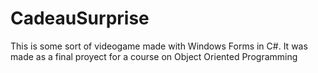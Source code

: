 # CadeauSurprise

This is some sort of videogame made with Windows Forms in C#.
It was made as a final proyect for a course on Object Oriented Programming
